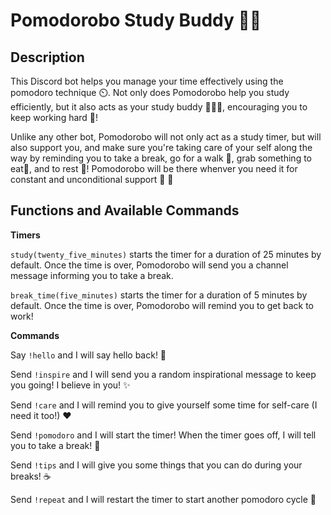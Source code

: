 Pomodorobo Study Buddy 🤖🍅
===========
Description
-----------
This Discord bot helps you manage your time effectively using the pomodoro technique ⏲️. Not only does Pomodorobo help you study efficiently, but it also acts as your study buddy 🧑‍🤝‍🧑, encouraging you to keep working hard 💪! 

Unlike any other bot, Pomodorobo will not only act as a study timer, but will also support you, and make sure you're taking care of your self along the way by reminding you to take a break, go for a walk 🚶, grab something to eat🍝, and to rest 🛌! Pomodorobo will be there whenver you need it for constant and unconditional support 🤗 💞

Functions and Available Commands
-----------
 **Timers** 
 
```study(twenty_five_minutes)``` starts the timer for a duration of 25 minutes by default. Once the time is over, Pomodorobo will send you a channel message informing you to take a break.


```break_time(five_minutes)``` starts the timer for a duration of 5 minutes by default. Once the time is over, Pomodorobo will remind you to get back to work!

**Commands**

Say  ```!hello``` and I will say hello back! 👋 

Send ```!inspire``` and I will send you a random inspirational message to keep you going! I believe in you! ✨

Send ```!care``` and I will remind you to give yourself some time for self-care (I need it too!) ❤️

Send ```!pomodoro``` and I will start the timer! When the timer goes off, I will tell you to take a break! 🍅

Send ```!tips``` and I will give you some things that you can do during your breaks! ☕

Send ```!repeat``` and I will restart the timer to start another pomodoro cycle 🔁
